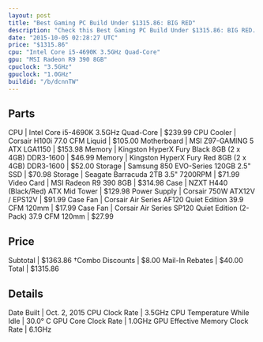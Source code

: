 ```yaml
---
layout: post
title: "Best Gaming PC Build Under $1315.86: BIG RED"
description: "Check this Best Gaming PC Build Under $1315.86: BIG RED. CPU: Intel Core i5-4690K 3.5GHz Quad-Core, CPU Cooler: Corsair H100i 77.0 CFM Liquid, Motherboard: MSI Z97-GAMING "
date: "2015-10-05 02:28:27 UTC"
price: "$1315.86"
cpu: "Intel Core i5-4690K 3.5GHz Quad-Core"
gpu: "MSI Radeon R9 390 8GB"
cpuclock: "3.5GHz"
gpuclock: "1.0GHz"
buildid: "/b/dcnnTW"
---
```


## Parts

CPU | Intel Core i5-4690K 3.5GHz Quad-Core | $239.99
CPU Cooler | Corsair H100i 77.0 CFM Liquid | $105.00
Motherboard | MSI Z97-GAMING 5 ATX LGA1150 | $153.98
Memory | Kingston HyperX Fury Black 8GB (2 x 4GB) DDR3-1600 | $46.99
Memory | Kingston HyperX Fury Red 8GB (2 x 4GB) DDR3-1600 | $52.00
Storage | Samsung 850 EVO-Series 120GB 2.5" SSD | $70.98
Storage | Seagate Barracuda 2TB 3.5" 7200RPM | $71.99
Video Card | MSI Radeon R9 390 8GB | $314.98
Case | NZXT H440 (Black/Red) ATX Mid Tower | $129.98
Power Supply | Corsair 750W ATX12V / EPS12V | $91.99
Case Fan | Corsair Air Series AF120 Quiet Edition 39.9 CFM 120mm | $17.99
Case Fan | Corsair Air Series SP120 Quiet Edition (2-Pack) 37.9 CFM 120mm | $27.99

## Price

Subtotal | $1363.86
†Combo Discounts | $8.00
Mail-In Rebates | $40.00
Total | $1315.86

## Details

Date Built | Oct. 2, 2015
CPU Clock Rate | 3.5GHz
CPU Temperature While Idle | 30.0° C
GPU Core Clock Rate | 1.0GHz
GPU Effective Memory Clock Rate | 6.1GHz